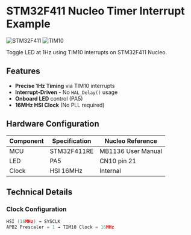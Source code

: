 # STM32F411 Nucleo Timer Interrupt Example

![STM32F411](https://img.shields.io/badge/STM32F411-Nucleo-blue)
![TIM10](https://img.shields.io/badge/TIM10-Interrupt-green)

Toggle LED at 1Hz using TIM10 interrupts on STM32F411 Nucleo.

## Features
- **Precise 1Hz Timing** via TIM10 interrupts
- **Interrupt-Driven** - No `HAL_Delay()` usage
- **Onboard LED** control (PA5)
- **16MHz HSI Clock** (No PLL required)

## Hardware Configuration
| Component | Specification | Nucleo Reference |
|-----------|---------------|------------------|
| MCU       | STM32F411RE   | MB1136 User Manual |
| LED       | PA5           | CN10 pin 21 |
| Clock     | HSI 16MHz     | Internal |

## Technical Details
### Clock Configuration 
```c
HSI (16MHz) → SYSCLK
APB2 Prescaler = 1 → TIM10 Clock = 16MHz
